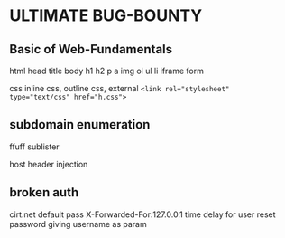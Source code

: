 # ULTIMATE BUG-BOUNTY

## Basic of Web-Fundamentals

html head title
body h1 h2 p
a img
ol ul li
iframe form

css
inline css, outline css, external
`<link rel="stylesheet" type="text/css" href="h.css">`

## subdomain enumeration

ffuff
sublister

host header injection

## broken auth

cirt.net default pass
X-Forwarded-For:127.0.0.1
time delay for user
reset password giving username as param
